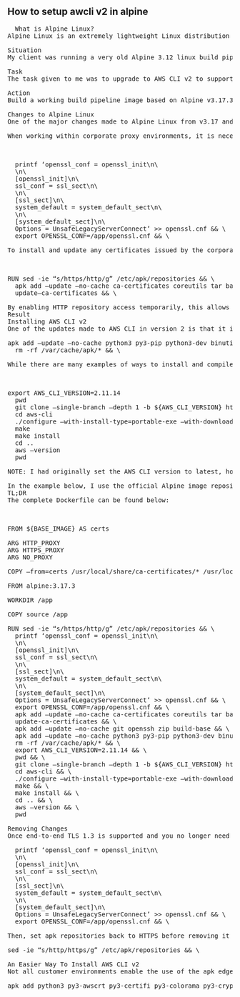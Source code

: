 ## How to setup awcli v2 in alpine
<pre>
  What is Alpine Linux?
Alpine Linux is an extremely lightweight Linux distribution popular for use in CI/CD pipelines owing to the very small image size. The reason it is so tiny is that it has nothing installed on it at all beyond basic kernel and core linux packages like echo, printf and sed. Even bash needs to be installed to run shell scripts etc and even standard packages like those that handle certificates for corporate use (ca-certificates) need to be installed to work through proxies etc. The latest current version at time of writing is v3.18 but some earlier versions are kept up to date until their support period runs out.

Situation
My client was running a very old Alpine 3.12 linux build pipeline image used in their CI/CD pipeline. The image dated way back to 2020 and as with all older Linux distributions suffers from a lack of continued support for late package versions such as Python etc. This limits the ability to install supported software and their dependencies. As a build pipeline image, it only had a single job to do which was to deploy Infrastructure as Code (IaC) and was working perfectly fine. There were several vulnerabilities due to outdated packages being reported on and there was keen interest in upgrading to a later version of Alpine but also no express driver to do so until recently during a planned feature update with CDK (forcing an upgrade).

Task
The task given to me was to upgrade to AWS CLI v2 to support new features and services being released and allow collapsing of legacy workarounds. In addition, there was a planned upgrade to CDK v1 to CDK v2. After some initial investigation, it was determined there was a need to upgrade the build image to a later version of Alpine to support both streams of work. This was required to support Python 3.10+ as part of the latest build for AWS CLI v2 requirements and Nodejs 16+ for CDK v2. I needed to find a way to build the image with a simple way to maintain the AWS CLI v2 and CDK v2 versions.

Action
Build a working build pipeline image based on Alpine v3.17.3 to bootstrap new AWS accounts using a combination of CDK v2 and AWS CLI v2. This involved learning the nuances of the changes made in Alpine Linux v3.17 and mitigating those challenges to work inside a highly regulated corporate environment. Access had to work through corporate proxies and the image would be used as a complete bootstrapped image with pre-installed packages and gems to reduce the time needed to run release pipelines. This article speaks to installing AWS CLI v2 only.

Changes to Alpine Linux
One of the major changes made to Alpine Linux from v3.17 and beyond is that TLS 1.3 is enforced and legacy TLS renegotiation is disabled. In prior versions (starting in v3.15), TLS 1.3 was enabled also however legacy renegotiation hadn’t yet been disabled. This means that sources using say TLS 1.2 or earlier will no longer work under Alpine v3.17+.

When working within corporate proxy environments, it is necessary for your proxies to support TLS 1.3 but if they don’t, you will get “legacy renegotiation is disabled” errors when trying to access packages and repositories using TLS 1.3 such as Ruby Gems and Nodejs packages via NPM. This will require you to enable legacy renegotiation between your Docker container and your proxies:

 

  printf ‘openssl_conf = openssl_init\n\
  \n\
  [openssl_init]\n\
  ssl_conf = ssl_sect\n\
  \n\
  [ssl_sect]\n\
  system_default = system_default_sect\n\
  \n\
  [system_default_sect]\n\
  Options = UnsafeLegacyServerConnect’ >> openssl.cnf && \
  export OPENSSL_CONF=/app/openssl.cnf && \

To install and update any certificates issued by the corporate Certificate Authority (CA) to allow for trusting connections between proxies and the client, you need to install the “ca-certificate” package. I had to copy in the certificates from another base image that already had been bootstrapped so the CA certs were installed prior. To support access to apk repositories using TLS 1.3 until your proxies support it, it may be necessary to either use HTTP repositories or enable legacy renegotiation globally. In my case as I wanted to have the capability to easily roll back and not reconfigure the global “/etc/ssl/openssl.cnf”, I went with using HTTP apk repositories instead:

 

RUN sed -ie “s/https/http/g” /etc/apk/repositories && \
  apk add —update —no-cache ca-certificates coreutils tar bash curl wget jq && \
  update–ca-certificates && \

By enabling HTTP repository access temporarily, this allows access to APK repositories for installing necessary baseline certificate packages. For other 3rd party repositories such as Ruby Gems and NPM packages, these need to have . Noting that this should only be a temporary solution, we can use an environment variable to leverage a temporary openssl.cnf configuration that can easily be removed later and without affecting the system-wide openssl.cnf.
Result
Installing AWS CLI v2
One of the updates made to AWS CLI in version 2 is that it is no longer possible to install it via Python Pip like you could in version 1. In AWS CLI v2, there are several ways of installing it however not all of these work in Alpine. The AWS CLI v2 is compiled with the glibc library, however Alpine Linux uses the musl libc library. This renders official AWS instructions useless for working with Alpine. There are many articles that mention the gcompat compatibility package, however this wasn’t enough for me to compile the AWS CLI v2 packages. Below is the solution that worked for me and it involved a lot more packages to successfully compile:

apk add —update —no-cache python3 py3-pip python3-dev binutils make cmake gcc g++ libc-dev libffi-dev openssl-dev groff && \
  rm -rf /var/cache/apk/* && \

While there are many examples of ways to install and compile the packages, here is what worked for me on Alpine 3.17.3:

 

export AWS_CLI_VERSION=2.11.14
  pwd
  git clone –single-branch –depth 1 -b ${AWS_CLI_VERSION} https://github.com/aws/aws-cli.git
  cd aws-cli
  ./configure –with-install-type=portable-exe –with-download-deps
  make
  make install
  cd ..
  aws –version
  pwd

NOTE: I had originally set the AWS CLI version to latest, however this failed to compile. Looking through GitHub I discovered that several versions beyond 2.11.14 release had failed builds. I couldn’t get any of them working until I used 2.11.14. I created an environment variable to keep the upgrade path easier. The rest of the code worked perfectly.
 
In the example below, I use the official Alpine image repository. In corporate environments with many concurrent requests, this can quickly overwhelm your daily image pull limit. It is recommended in corporate environments to publish select images to a private repository such as Elastic Container Registry (ECR). In the environment I was working on – they had published a base Alpine 3.17.3 image to a private ECR repository and had pipeline variables for setting the base image for both prod and non-prod ECR repositories.
TL;DR
The complete Dockerfile can be found below:

 

FROM ${BASE_IMAGE} AS certs

ARG HTTP_PROXY
ARG HTTPS_PROXY
ARG NO_PROXY

COPY –from=certs /usr/local/share/ca-certificates/* /usr/local/share/ca-certificates/

FROM alpine:3.17.3

WORKDIR /app

COPY source /app

RUN sed -ie “s/https/http/g” /etc/apk/repositories && \
  printf ‘openssl_conf = openssl_init\n\
  \n\
  [openssl_init]\n\
  ssl_conf = ssl_sect\n\
  \n\
  [ssl_sect]\n\
  system_default = system_default_sect\n\
  \n\
  [system_default_sect]\n\
  Options = UnsafeLegacyServerConnect’ >> openssl.cnf && \
  export OPENSSL_CONF=/app/openssl.cnf && \
  apk add –update –no-cache ca-certificates coreutils tar bash curl wget jq && \
  update-ca-certificates && \
  apk add –update –no-cache git openssh zip build-base && \
  apk add –update –no-cache python3 py3-pip python3-dev binutils make cmake gcc g++ libc-dev libffi-dev openssl-dev groff && \
  rm -rf /var/cache/apk/* && \
  export AWS_CLI_VERSION=2.11.14 && \
  pwd && \
  git clone –single-branch –depth 1 -b ${AWS_CLI_VERSION} https://github.com/aws/aws-cli.git && \
  cd aws-cli && \
  ./configure –with-install-type=portable-exe –with-download-deps && \
  make && \
  make install && \
  cd .. && \
  aws –version && \
  pwd

Removing Changes
Once end-to-end TLS 1.3 is supported and you no longer need to enable legacy renegotiation, simply remove the following lines:

  printf ‘openssl_conf = openssl_init\n\
  \n\
  [openssl_init]\n\
  ssl_conf = ssl_sect\n\
  \n\
  [ssl_sect]\n\
  system_default = system_default_sect\n\
  \n\
  [system_default_sect]\n\
  Options = UnsafeLegacyServerConnect’ >> openssl.cnf && \
  export OPENSSL_CONF=/app/openssl.cnf && \

Then, set apk repositories back to HTTPS before removing it entirely:

sed -ie “s/http/https/g” /etc/apk/repositories && \

An Easier Way To Install AWS CLI v2
Not all customer environments enable the use of the apk edge repositories for compliance and/or governance reasons (as in my own case). If your organisation or customer does, then your life got a whole lot simpler as you can simply install the “aws-cli” package from the apk edge repository (https://pkgs.alpinelinux.org/package/edge/community/x86_64/aws-cli):

apk add python3 py3-awscrt py3-certifi py3-colorama py3-cryptography py3-dateutil py3-distro py3-docutils py3-jmespath py3-prompt_toolkit py3-ruamel.yaml py3-urlib3 aws-cli –repository=https://dl-cdn.alpinelinux.org/alpine/edge/community
</pre>
